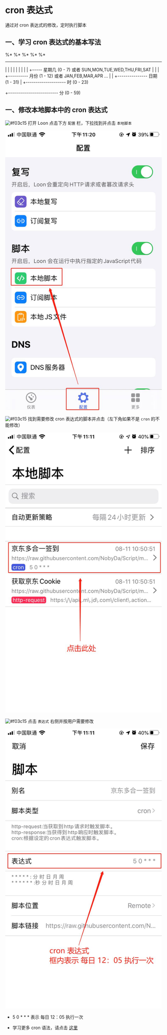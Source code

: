# cron 表达式

通过对 cron 表达式的修改，定时执行脚本

## 一、学习 cron 表达式的基本写法

%*    %*    %*    %*    %*
-    -    -    -    -
|    |    |    |    |
|    |    |    |    +----- 星期几 (0 - 7) 或者 SUN,MON,TUE,WED,THU,FRI,SAT
|    |    |    +---------- 月份 (1 - 12) 或者 JAN,FEB,MAR,APR ...
|    |    +--------------- 日期 (1 - 31)
|    +-------------------- 时 (0 - 23)

+------------------------- 分 (0 - 59)

## 一、修改本地脚本中的 cron 表达式

![#f03c15](https://placehold.it/15/f03c15/000000?text=+) 打开 Loon 点击下方 `配置` 栏，下拉找到并点击 `本地脚本`

![image](https://raw.githubusercontent.com/chiupam/tutorial-image/master/Loon/Local_Script.jpg)

![#f03c15](https://placehold.it/15/f03c15/000000?text=+) 找到需要修改 cron 表达式的脚本并点击（左下角如果不是 `cron` 的不能修改）

![image](https://raw.githubusercontent.com/chiupam/tutorial-image/master/Loon/JD_DailyBonus_local_4.jpg)

![#f03c15](https://placehold.it/15/f03c15/000000?text=+) 点击 `表达式` 右侧并按用户需要修改

![image](https://raw.githubusercontent.com/chiupam/tutorial-image/master/Loon/JD_DailyBonus_local_5.jpg)

- 5 0 * * * 表示 每日 12：05 执行一次

- 学习更多 cron 语法，请点击 [这里](https://tool.lu/crontab/)

